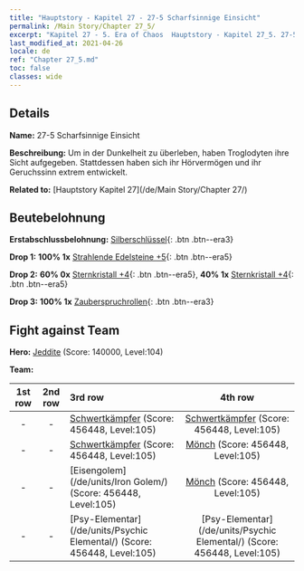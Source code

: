```yaml
---
title: "Hauptstory - Kapitel 27 - 27-5 Scharfsinnige Einsicht"
permalink: /Main Story/Chapter 27_5/
excerpt: "Kapitel 27 - 5. Era of Chaos  Hauptstory - Kapitel 27_5. 27-5 Scharfsinnige Einsicht"
last_modified_at: 2021-04-26
locale: de
ref: "Chapter 27_5.md"
toc: false
classes: wide
---
```


## Details

 **Name:** 27-5 Scharfsinnige Einsicht

 **Beschreibung:** Um in der Dunkelheit zu überleben, haben Troglodyten ihre Sicht aufgegeben. Stattdessen haben sich ihr Hörvermögen und ihr Geruchssinn extrem entwickelt.

 **Related to:** [Hauptstory Kapitel 27](/de/Main Story/Chapter 27/)

## Beutebelohnung

 **Erstabschlussbelohnung:** [Silberschlüssel](/ItemsDE/con_693/){: .btn .btn--era3}

 **Drop 1:** **100% 1x** [Strahlende Edelsteine +5](/ItemsDE/mat_100/){: .btn .btn--era5}

 **Drop 2:** **60% 0x** [Sternkristall +4](/ItemsDE/mat_94/){: .btn .btn--era5}, **40% 1x** [Sternkristall +4](/ItemsDE/mat_94/){: .btn .btn--era5}

 **Drop 3:** **100% 1x** [Zauberspruchrollen](/ItemsDE/con_694/){: .btn .btn--era3}


## Fight against Team
 **Hero:** [Jeddite](/de/heroes/Jeddite/) (Score: 140000, Level:104)

 **Team:**


  | 1st row | 2nd row | 3rd row | 4th row |
  |:----:|:----:|:----|:----:|
  | - | - | [Schwertkämpfer](/de/units/Swordsman/) (Score: 456448, Level:105)  | [Schwertkämpfer](/de/units/Swordsman/) (Score: 456448, Level:105)  |
  | - | - | [Schwertkämpfer](/de/units/Swordsman/) (Score: 456448, Level:105)  | [Mönch](/de/units/Monk/) (Score: 456448, Level:105)  |
  | - | - | [Eisengolem](/de/units/Iron Golem/) (Score: 456448, Level:105)  | [Mönch](/de/units/Monk/) (Score: 456448, Level:105)  |
  | - | - | [Psy-Elementar](/de/units/Psychic Elemental/) (Score: 456448, Level:105)  | [Psy-Elementar](/de/units/Psychic Elemental/) (Score: 456448, Level:105)  |


